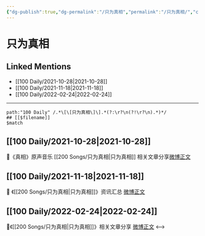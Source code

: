 ```yaml
---
{"dg-publish":true,"dg-permalink":"/只为真相","permalink":"/只为真相/","created":"2022-12-22T15:36:59.000+08:00","updated":"2023-01-04T13:11:40.003+08:00"}
---
```


# 只为真相

## Linked Mentions
- [[100 Daily/2021-10-28\|2021-10-28]]
- [[100 Daily/2021-11-18\|2021-11-18]]
- [[100 Daily/2022-02-24\|2022-02-24]]


---

```expander
path:"100 Daily" /.*\[\[只为真相\]\].*(?:\r?\n(?!\r?\n).*)*/
## [[$filename]]
$match
```
## [[100 Daily/2021-10-28\|2021-10-28]]
🌟《真相》原声音乐 [[200 Songs/只为真相\|只为真相]] 相关文章分享[微博正文](https://m.weibo.cn/6466290670/4697332879198673)
## [[100 Daily/2021-11-18\|2021-11-18]]
💫 《[[200 Songs/只为真相\|只为真相]]》资讯汇总 [微博正文](https://m.weibo.cn/6466290670/4704856360879674)
## [[100 Daily/2022-02-24\|2022-02-24]]
🌟《[[200 Songs/只为真相\|只为真相]]》相关文章分享 [微博正文](https://m.weibo.cn/6466290670/4740487430277621)
<-->